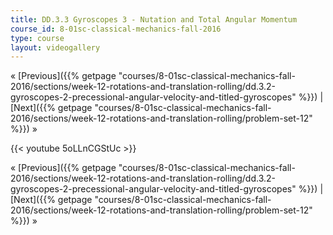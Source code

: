 ```yaml
---
title: DD.3.3 Gyroscopes 3 - Nutation and Total Angular Momentum
course_id: 8-01sc-classical-mechanics-fall-2016
type: course
layout: videogallery
---
```

« [Previous]({{% getpage "courses/8-01sc-classical-mechanics-fall-2016/sections/week-12-rotations-and-translation-rolling/dd.3.2-gyroscopes-2-precessional-angular-velocity-and-titled-gyroscopes" %}}) | [Next]({{% getpage "courses/8-01sc-classical-mechanics-fall-2016/sections/week-12-rotations-and-translation-rolling/problem-set-12" %}}) »

{{< youtube 5oLLnCGStUc >}}

« [Previous]({{% getpage "courses/8-01sc-classical-mechanics-fall-2016/sections/week-12-rotations-and-translation-rolling/dd.3.2-gyroscopes-2-precessional-angular-velocity-and-titled-gyroscopes" %}}) | [Next]({{% getpage "courses/8-01sc-classical-mechanics-fall-2016/sections/week-12-rotations-and-translation-rolling/problem-set-12" %}}) »